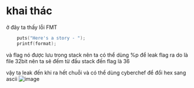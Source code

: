 # khai thác
ở đây ta thấy lỗi FMT
```c
    puts("Here's a story - ");
    printf(format);
```
và flag nó được lưu trong stack nên ta có thể dùng %p để leak flag ra
do là file 32bit nên ta sẽ đếm từ đầu stack đến flag là 36

vậy ta leak đến khi ra hết chuỗi và có thể dùng cyberchef để đổi hex sang ascii
![image](https://user-images.githubusercontent.com/111769169/224525080-bc689855-b265-4cbf-a83f-ec5e201609d7.png)
